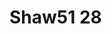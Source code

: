 <a name="material" />

# Shaw51 28
<script type="application/ld+json">
  {
    "@context": "https://schema.org/",
    "@type": "ChemicalSubstance",
    "http://purl.org/dc/terms/conformsTo":
      {
        "@type": "CreativeWork",
        "@id": "https://bioschemas.org/profiles/ChemicalSubstance/0.4-RELEASE/"
      },
    "@id": "https://egonw.github.io/nanowiki/nanowiki58.html#material",
    "name": "Shaw51 28",
    "sameAs": "http://127.0.0.1/mediawiki/index.php/Special:URIResolver/Shaw51_28"
  }
</script>

